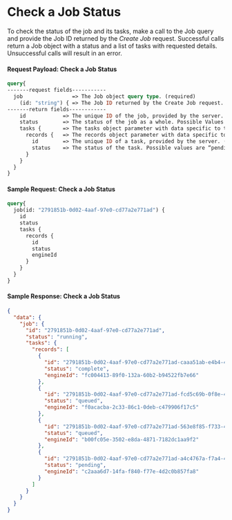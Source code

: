 # Check a Job Status

To check the status of the job and its tasks, make a call to the Job query and provide the Job ID returned by the *Create Job* request. Successful calls return a Job object with a status and a list of tasks with requested details. Unsuccessful calls will result in an error.

#### Request Payload: Check a Job Status

```graphql
query{
-------request fields-----------
  job                => The Job object query type. (required)
    (id: "string") { => The Job ID returned by the Create Job request. (required)
-------return fields------------
    id            => The unique ID of the job, provided by the server. (required)
    status        => The status of the job as a whole. Possible Values are “accepted” (the job is valid and has been accepted for processing), “running” (the job is running), “failed” (at least one task failed and job execution was terminated), and “complete” (all tasks in the job finished normally). (required)
    tasks {       => The tasks object parameter with data specific to the job’s tasks. (required)
      records {   => The records object parameter with data specific to individual tasks. (required)
        id        => The unique ID of a task, provided by the server. (required)
        status    => The status of the task. Possible values are “pending” (the task was received but hasn’t been queued), “queued” (the task has been accepted for processing), “running” (the task is running), “failed” (the task failed and execution was terminated), and “complete” (the task finished normally). (required)
      }
    }
  }
}
```

#### Sample Request: Check a Job Status

```graphql
query{
  job(id: "2791851b-0d02-4aaf-97e0-cd77a2e771ad") {
    id
    status
    tasks {
      records {
        id
        status
        engineId
      }
    }
  }
}
```

#### Sample Response: Check a Job Status

```json
{
  "data": {
    "job": {
      "id": "2791851b-0d02-4aaf-97e0-cd77a2e771ad",
      "status": "running",
      "tasks": {
        "records": [
          {
            "id": "2791851b-0d02-4aaf-97e0-cd77a2e771ad-caaa51ab-e4b4-49e3-b6d9-3291fa4b9836",
            "status": "complete",
            "engineId": "fc004413-89f0-132a-60b2-b94522fb7e66"
          },
          {
            "id": "2791851b-0d02-4aaf-97e0-cd77a2e771ad-fcd5c69b-0f8e-46f0-9aa0-2718529836ad",
            "status": "queued",
            "engineId": "f0acacba-2c33-86c1-0deb-c479906f17c5"
          },
          {
            "id": "2791851b-0d02-4aaf-97e0-cd77a2e771ad-563e8f85-f733-45b7-8eb7-3ff68aed498a ",
            "status": "queued",
            "engineId": "b00fc05e-3502-e8da-4871-7182dc1aa9f2"
          },
          {
            "id": "2791851b-0d02-4aaf-97e0-cd77a2e771ad-a4c4767a-f7a4-4244-8481-a036a286e3a3",
            "status": "pending",
            "engineId": "c2aaa6d7-14fa-f840-f77e-4d2c0b857fa8"
          }
        ]
      }
    }
  }
}
```
